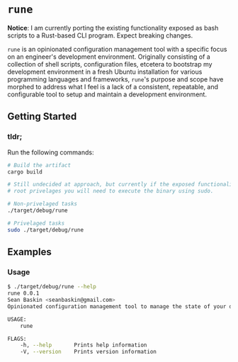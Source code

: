# `rune`

__Notice__: I am currently porting the existing functionality exposed as bash scripts to a Rust-based CLI program. Expect breaking changes.

`rune` is an opinionated configuration management tool with a specific focus on an engineer's development environment. Originally consisting of a collection of shell scripts, configuration files, etcetera to bootstrap my development environment in a fresh Ubuntu installation for various programming languages and frameworks, `rune`'s purpose and scope have morphed to address what I feel is a lack of a consistent, repeatable, and configurable tool to setup and maintain a development environment. 

## Getting Started

### tldr;

Run the following commands:

```bash
# Build the artifact
cargo build

# Still undecided at approach, but currently if the exposed functionality needs
# root privelages you will need to execute the binary using sudo.

# Non-privelaged tasks
./target/debug/rune

# Privelaged tasks
sudo ./target/debug/rune
```

## Examples

### Usage

```bash
$ ./target/debug/rune --help
rune 0.0.1
Sean Baskin <seanbaskin@gmail.com>
Opinionated configuration management tool to manage the state of your development environment.

USAGE:
    rune

FLAGS:
    -h, --help       Prints help information
    -V, --version    Prints version information
```
